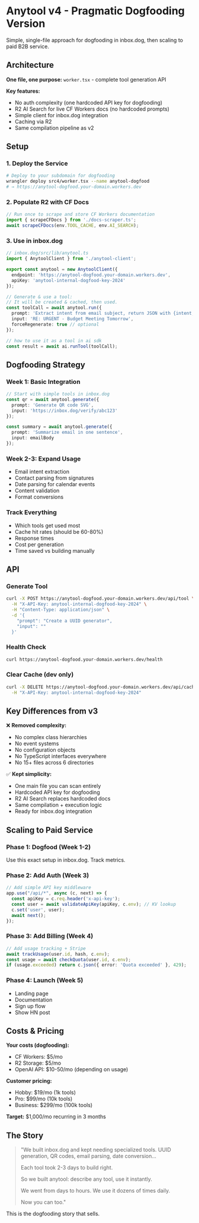 # Anytool v4 - Pragmatic Dogfooding Version

Simple, single-file approach for dogfooding in inbox.dog, then scaling to paid B2B service.

## Architecture

**One file, one purpose:** `worker.tsx` - complete tool generation API

**Key features:**
- No auth complexity (one hardcoded API key for dogfooding)
- R2 AI Search for live CF Workers docs (no hardcoded prompts)
- Simple client for inbox.dog integration
- Caching via R2
- Same compilation pipeline as v2

## Setup

### 1. Deploy the Service

```bash
# Deploy to your subdomain for dogfooding
wrangler deploy src4/worker.tsx --name anytool-dogfood
# → https://anytool-dogfood.your-domain.workers.dev
```

### 2. Populate R2 with CF Docs

```typescript
// Run once to scrape and store CF Workers documentation
import { scrapeCFDocs } from './docs-scraper.ts';
await scrapeCFDocs(env.TOOL_CACHE, env.AI_SEARCH);
```

### 3. Use in inbox.dog

```typescript
// inbox.dog/src/lib/anytool.ts
import { AnytoolClient } from './anytool-client';

export const anytool = new AnytoolClient({
  endpoint: 'https://anytool-dogfood.your-domain.workers.dev',
  apiKey: 'anytool-internal-dogfood-key-2024'
});

// Generate & use a tool:
// It will be created & cached, then used.
const toolCall = await anytool.run({
  prompt: 'Extract intent from email subject, return JSON with {intent, priority}',
  input: 'RE: URGENT - Budget Meeting Tomorrow',
  forceRegenerate: true // optional
});

// how to use it as a tool in ai sdk
const result = await ai.runTool(toolCall);
```

## Dogfooding Strategy

### Week 1: Basic Integration
```typescript
// Start with simple tools in inbox.dog
const qr = await anytool.generate({
  prompt: 'Generate QR code SVG',
  input: 'https://inbox.dog/verify/abc123'
});

const summary = await anytool.generate({
  prompt: 'Summarize email in one sentence',
  input: emailBody
});
```

### Week 2-3: Expand Usage
- Email intent extraction
- Contact parsing from signatures
- Date parsing for calendar events
- Content validation
- Format conversions

### Track Everything
- Which tools get used most
- Cache hit rates (should be 60-80%)
- Response times
- Cost per generation
- Time saved vs building manually

## API

### Generate Tool
```bash
curl -X POST https://anytool-dogfood.your-domain.workers.dev/api/tool \
  -H "X-API-Key: anytool-internal-dogfood-key-2024" \
  -H "Content-Type: application/json" \
  -d '{
    "prompt": "Create a UUID generator",
    "input": ""
  }'
```

### Health Check
```bash
curl https://anytool-dogfood.your-domain.workers.dev/health
```

### Clear Cache (dev only)
```bash
curl -X DELETE https://anytool-dogfood.your-domain.workers.dev/api/cache \
  -H "X-API-Key: anytool-internal-dogfood-key-2024"
```

## Key Differences from v3

❌ **Removed complexity:**
- No complex class hierarchies
- No event systems
- No configuration objects
- No TypeScript interfaces everywhere
- No 15+ files across 6 directories

✅ **Kept simplicity:**
- One main file you can scan entirely
- Hardcoded API key for dogfooding
- R2 AI Search replaces hardcoded docs
- Same compilation + execution logic
- Ready for inbox.dog integration

## Scaling to Paid Service

### Phase 1: Dogfood (Week 1-2)
Use this exact setup in inbox.dog. Track metrics.

### Phase 2: Add Auth (Week 3)
```typescript
// Add simple API key middleware
app.use("/api/*", async (c, next) => {
  const apiKey = c.req.header('x-api-key');
  const user = await validateApiKey(apiKey, c.env); // KV lookup
  c.set('user', user);
  await next();
});
```

### Phase 3: Add Billing (Week 4)
```typescript
// Add usage tracking + Stripe
await trackUsage(user.id, hash, c.env);
const usage = await checkQuota(user.id, c.env);
if (usage.exceeded) return c.json({ error: 'Quota exceeded' }, 429);
```

### Phase 4: Launch (Week 5)
- Landing page
- Documentation
- Sign up flow
- Show HN post

## Costs & Pricing

**Your costs (dogfooding):**
- CF Workers: $5/mo
- R2 Storage: $5/mo
- OpenAI API: $10-50/mo (depending on usage)

**Customer pricing:**
- Hobby: $19/mo (1k tools)
- Pro: $99/mo (10k tools)
- Business: $299/mo (100k tools)

**Target:** $1,000/mo recurring in 3 months

## The Story

> "We built inbox.dog and kept needing specialized tools.
> UUID generation, QR codes, email parsing, date conversion...
>
> Each tool took 2-3 days to build right.
>
> So we built anytool: describe any tool, use it instantly.
>
> We went from days to hours. We use it dozens of times daily.
>
> Now you can too."

This is the dogfooding story that sells.